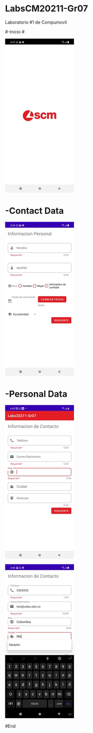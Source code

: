 # LabsCM20211-Gr07 #

Laboratorio #1 de Compumovil

#-Inicio #

![alt tag](https://github.com/SotalvaroO/LabsCM20211-Gr07/blob/master/Imagenes%20App/01%20Inicio.jpg)

# -Contact Data #

![alt tag](https://github.com/SotalvaroO/LabsCM20211-Gr07/blob/master/Imagenes%20App/02%20Contact%20Data.jpg)

# -Personal Data #

![alt tag](https://github.com/SotalvaroO/LabsCM20211-Gr07/blob/master/Imagenes%20App/03%20Personal%20Data.jpg)

![alt tag](https://github.com/SotalvaroO/LabsCM20211-Gr07/blob/master/Imagenes%20App/04%20Personal%20Data.jpg)


#End

